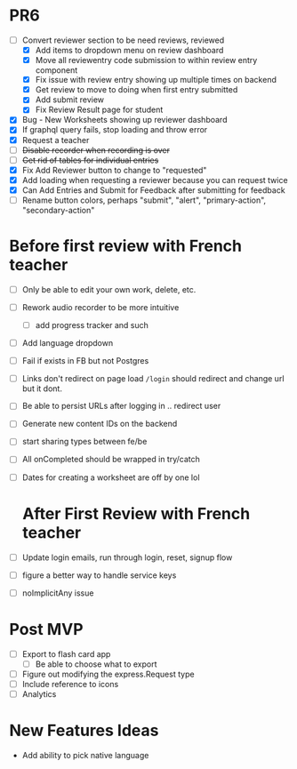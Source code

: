 # PR6

- [ ] Convert reviewer section to be need reviews, reviewed
    - [x] Add items to dropdown menu on review dashboard
    - [x] Move all reviewentry code submission to within review entry component
    - [x] Fix issue with review entry showing up multiple times on backend
    - [x] Get review to move to doing when first entry submitted
    - [x] Add submit review
    - [x] Fix Review Result page for student
- [x] Bug - New Worksheets showing up reviewer dashboard
- [x] If graphql query fails, stop loading and throw error
- [x] Request a teacher
- [ ] ~~Disable recorder when recording is over~~
- [ ] ~~Get rid of tables for individual entries~~
- [x] Fix Add Reviewer button to change to "requested"
- [x] Add loading when requesting a reviewer because you can request twice
- [x] Can Add Entries and Submit for Feedback after submitting for feedback
- [ ] Rename button colors, perhaps "submit", "alert", "primary-action", "secondary-action"
# Before first review with French teacher
- [ ] Only be able to edit your own work, delete, etc.
- [ ] Rework audio recorder to be more intuitive
    - [ ] add progress tracker and such
- [ ] Add language dropdown
- [ ] Fail if exists in FB but not Postgres
- [ ] Links don't redirect on page load `/login` should redirect and change url but it dont.
- [ ] Be able to persist URLs after logging in .. redirect user
- [ ] Generate new content IDs on the backend
- [ ] start sharing types between fe/be
- [ ] All onCompleted should be wrapped in try/catch
- [ ] Dates for creating a worksheet are off by one lol
  # After First Review with French teacher

- [ ] Update login emails, run through login, reset, signup flow
- [ ] figure a better way to handle service keys
- [ ] noImplicitAny issue
# Post MVP
- [ ] Export to flash card app
    - [ ] Be able to choose what to export
- [ ] Figure out modifying the express.Request type
- [ ] Include reference to icons
- [ ] Analytics
# New Features Ideas

- Add ability to pick native language
